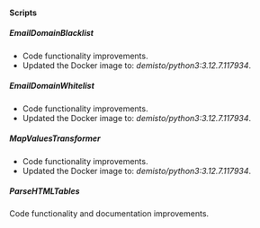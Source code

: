 #### Scripts

##### EmailDomainBlacklist
- Code functionality improvements.
- Updated the Docker image to: *demisto/python3:3.12.7.117934*.

##### EmailDomainWhitelist
- Code functionality improvements.
- Updated the Docker image to: *demisto/python3:3.12.7.117934*.

##### MapValuesTransformer
- Code functionality improvements.
- Updated the Docker image to: *demisto/python3:3.12.7.117934*.

##### ParseHTMLTables
Code functionality and documentation improvements.